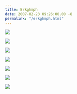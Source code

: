 ```yaml
---
title: Erkghmph
date: 2007-02-23 09:26:00.00 -8
permalink: "/erkghmph.html"
---
```

![](/images/sierraIPA.jpg)

![](/images/sierraIPA.jpg)

![](/images/trogenator.jpg)

![](/images/sierraIPA.jpg)

![](/images/trogenator.jpg)

![](/images/trogenator.jpg)

![](/images/trogenator.jpg)


